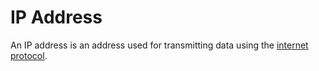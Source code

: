 # IP Address

An IP address is an address used for transmitting data using the
[internet protocol](/internet_protocol).
